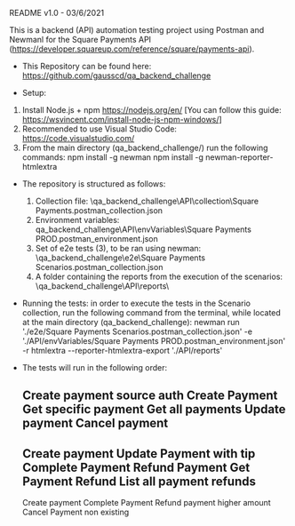 README 
v1.0 - 03/6/2021

This is a backend (API) automation testing project using Postman and Newmanl for the Square Payments API (https://developer.squareup.com/reference/square/payments-api).  

- This Repository can be found here: https://github.com/gausscd/qa_backend_challenge

- Setup:
 1. Install Node.js + npm https://nodejs.org/en/
    [You can follow this guide: https://wsvincent.com/install-node-js-npm-windows/]
 2. Recommended to use Visual Studio Code: https://code.visualstudio.com/ 
 3. From the main directory (qa_backend_challenge/) run the following commands:
	npm install -g newman
	npm install -g newman-reporter-htmlextra
	
- The repository is structured as follows:
	1. Collection file: \qa_backend_challenge\API\collection\Square Payments.postman_collection.json
	2. Environment variables: qa_backend_challenge\API\envVariables\Square Payments PROD.postman_environment.json
	3. Set of e2e tests (3), to be ran using newman: \qa_backend_challenge\e2e\Square Payments Scenarios.postman_collection.json
	4. A folder containing the reports from the execution of the scenarios: \qa_backend_challenge\API\reports\
	
- Running the tests: in order to execute the tests in the Scenario collection, run the following command from the terminal, while located at the main directory (qa_backend_challenge):
	newman run './e2e/Square Payments Scenarios.postman_collection.json' -e  './API/envVariables/Square Payments PROD.postman_environment.json' -r htmlextra --reporter-htmlextra-export './API/reports'

- The tests will run in the following order:

	Create payment source auth
	Create Payment
	Get specific payment
	Get all payments
	Update payment
	Cancel payment 
	----
	Create payment
	Update Payment with tip
	Complete Payment
	Refund Payment
	Get Payment Refund
	List all payment refunds
	---
	Create payment
	Complete Payment
	Refund payment higher amount
	Cancel Payment non existing



